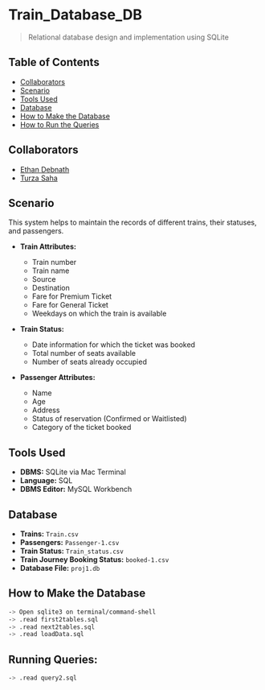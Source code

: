 # Train_Database_DB
> Relational database design and implementation using SQLite

## Table of Contents
- [Collaborators](#collaborators)
- [Scenario](#scenario)
- [Tools Used](#tools-used)
- [Database](#database)
- [How to Make the Database](#how-to-make-the-database)
- [How to Run the Queries](#how-to-run-the-queries)

## Collaborators
- [Ethan Debnath](mailto:ethan.debnath@gmail.com)
- [Turza Saha](mailto:turzasaha10@gmail.com)

## Scenario
This system helps to maintain the records of different trains, their statuses, and passengers.

- **Train Attributes:**
  - Train number
  - Train name
  - Source
  - Destination
  - Fare for Premium Ticket
  - Fare for General Ticket
  - Weekdays on which the train is available
  
- **Train Status:**
  - Date information for which the ticket was booked
  - Total number of seats available
  - Number of seats already occupied
  
- **Passenger Attributes:**
  - Name
  - Age
  - Address
  - Status of reservation (Confirmed or Waitlisted)
  - Category of the ticket booked

## Tools Used
- **DBMS:** SQLite via Mac Terminal
- **Language:** SQL
- **DBMS Editor:** MySQL Workbench

## Database
- **Trains:** `Train.csv`
- **Passengers:** `Passenger-1.csv`
- **Train Status:** `Train_status.csv`
- **Train Journey Booking Status:** `booked-1.csv`
- **Database File:** `proj1.db`

## How to Make the Database
```bash
-> Open sqlite3 on terminal/command-shell
-> .read first2tables.sql
-> .read next2tables.sql
-> .read loadData.sql
```
## Running Queries:
```bash
-> .read query2.sql
```
